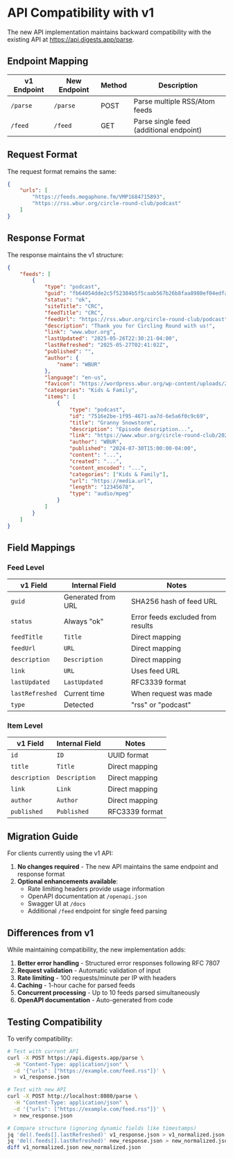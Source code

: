 # API Compatibility with v1

The new API implementation maintains backward compatibility with the existing API at https://api.digests.app/parse.

## Endpoint Mapping

| v1 Endpoint | New Endpoint | Method | Description |
|------------|--------------|--------|-------------|
| `/parse` | `/parse` | POST | Parse multiple RSS/Atom feeds |
| `/feed` | `/feed` | GET | Parse single feed (additional endpoint) |

## Request Format

The request format remains the same:

```json
{
    "urls": [
        "https://feeds.megaphone.fm/VMP1684715893",
        "https://rss.wbur.org/circle-round-club/podcast"
    ]
}
```

## Response Format

The response maintains the v1 structure:

```json
{
    "feeds": [
        {
            "type": "podcast",
            "guid": "fb64054dde2c5f52384b5f5caab567b26b8faa8980ef04edfaebe280f17fecd3",
            "status": "ok",
            "siteTitle": "CRC",
            "feedTitle": "CRC",
            "feedUrl": "https://rss.wbur.org/circle-round-club/podcast",
            "description": "Thank you for Circling Round with us!",
            "link": "www.wbur.org",
            "lastUpdated": "2025-05-26T22:30:21-04:00",
            "lastRefreshed": "2025-05-27T02:41:02Z",
            "published": "",
            "author": {
                "name": "WBUR"
            },
            "language": "en-us",
            "favicon": "https://wordpress.wbur.org/wp-content/uploads/2023/04/circle-round-club.jpeg",
            "categories": "Kids & Family",
            "items": [
                {
                    "type": "podcast",
                    "id": "7516e2be-1f95-4671-aa7d-6e5a6f0c9c69",
                    "title": "Granny Snowstorm",
                    "description": "Episode description...",
                    "link": "https://www.wbur.org/circle-round-club/2024/07/30/granny-snowstorm-crc",
                    "author": "WBUR",
                    "published": "2024-07-30T15:00:00-04:00",
                    "content": "...",
                    "created": "...",
                    "content_encoded": "...",
                    "categories": ["Kids & Family"],
                    "url": "https://media.url",
                    "length": "12345678",
                    "type": "audio/mpeg"
                }
            ]
        }
    ]
}
```

## Field Mappings

### Feed Level

| v1 Field | Internal Field | Notes |
|----------|---------------|--------|
| `guid` | Generated from URL | SHA256 hash of feed URL |
| `status` | Always "ok" | Error feeds excluded from results |
| `feedTitle` | `Title` | Direct mapping |
| `feedUrl` | `URL` | Direct mapping |
| `description` | `Description` | Direct mapping |
| `link` | `URL` | Uses feed URL |
| `lastUpdated` | `LastUpdated` | RFC3339 format |
| `lastRefreshed` | Current time | When request was made |
| `type` | Detected | "rss" or "podcast" |

### Item Level

| v1 Field | Internal Field | Notes |
|----------|---------------|--------|
| `id` | `ID` | UUID format |
| `title` | `Title` | Direct mapping |
| `description` | `Description` | Direct mapping |
| `link` | `Link` | Direct mapping |
| `author` | `Author` | Direct mapping |
| `published` | `Published` | RFC3339 format |

## Migration Guide

For clients currently using the v1 API:

1. **No changes required** - The new API maintains the same endpoint and response format
2. **Optional enhancements available**:
   - Rate limiting headers provide usage information
   - OpenAPI documentation at `/openapi.json`
   - Swagger UI at `/docs`
   - Additional `/feed` endpoint for single feed parsing

## Differences from v1

While maintaining compatibility, the new implementation adds:

1. **Better error handling** - Structured error responses following RFC 7807
2. **Request validation** - Automatic validation of input
3. **Rate limiting** - 100 requests/minute per IP with headers
4. **Caching** - 1-hour cache for parsed feeds
5. **Concurrent processing** - Up to 10 feeds parsed simultaneously
6. **OpenAPI documentation** - Auto-generated from code

## Testing Compatibility

To verify compatibility:

```bash
# Test with current API
curl -X POST https://api.digests.app/parse \
  -H "Content-Type: application/json" \
  -d '{"urls": ["https://example.com/feed.rss"]}' \
  > v1_response.json

# Test with new API
curl -X POST http://localhost:8080/parse \
  -H "Content-Type: application/json" \
  -d '{"urls": ["https://example.com/feed.rss"]}' \
  > new_response.json

# Compare structure (ignoring dynamic fields like timestamps)
jq 'del(.feeds[].lastRefreshed)' v1_response.json > v1_normalized.json
jq 'del(.feeds[].lastRefreshed)' new_response.json > new_normalized.json
diff v1_normalized.json new_normalized.json
```